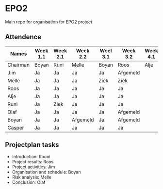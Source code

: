 # EPO2
Main repo for organisation for EPO2 project

## Attendence
|Names | Week 1.1 | Week 2.1 | Week 2.2 | Weel 3.1 | Week 3.2 | Week 4.1 | Week 6.1 | Week 6.2 | Week 7.1 | Week 7.2 | Week 8.1 | Week 8.2 | Week 9.1 | Week 9.2 |
|---|---|---|---|---|---|---|---|---|---|---|---|---|---|---|
| Chairman| Boyan | Runi | Melle | Boyan | Roos | Alje | Jim | Olaf | Casper | Jim | Melle | Roos | Olaf | Casper | 
|Jim | Ja| Ja | Ja | Ja| Afgemeld |
| Melle |Ja | Ja | Ja | Ziek |Ziek |
|Roos |Ja | Ja | Ja | Ja | Ja |
|Alje|Ja| Ja | Ja | Ja | Ja |
|Runi| Ja| Ziek | Ja |Ja| Ja |
|Olaf| Ja| Ja | Ja |Ja| Afgemeld |
|Boyan| Ja| Ja| Afgemeld |Ja| Afgemeld |
|Casper|Ja| Ja | Ja | Ja| Ja |

## Projectplan tasks

- Introduction: Rooni
- Project results: Roos
- Project activities: Jim
- Organisation and schedule: Boyan
- Risk analysis: Melle
- Conclusion: Olaf 


